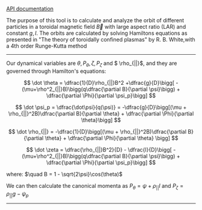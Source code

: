 [API documentation](https://plasmaphy.github.io/guiding-center-motion/generated/gcmotion.html#module-gcmotion)

The purpose of this tool is to calculate and analyze the orbit of different particles in a toroidal magnetic field $\vec B$ with large aspect ratio (LAR) and constant $g,I$. The orbits are calculated by solving Hamiltons equations as presented in "The theory of toroidally confined plasmas" by R. B. White,with a 4th order Runge-Kutta method

---

Our dynamical variables are  $\theta, P_\theta, \zeta, P_\zeta$ and $ \rho_{||}$, and they are governed through Hamilton's equations:

$$
\dot \theta = \dfrac{1}{D}\rho_{||}B^2 +\dfrac{g}{D}\bigg[ -(\mu+\rho^2_{||}B)\bigg(q\dfrac{\partial B}{\partial \psi}\bigg) + \dfrac{\partial \Phi}{\partial \psi_p}\bigg]
$$

$$
\dot \psi_p = \dfrac{\dot\psi}{q(\psi)} = -\dfrac{g}{D}\bigg[(\mu + \rho_{||}^2B)\dfrac{\partial B}{\partial \theta} + \dfrac{\partial \Phi}{\partial \theta}\bigg]
$$

$$
\dot \rho_{||} = -\dfrac{1}{D}\bigg[(\mu + \rho_{||}^2B)\dfrac{\partial B}{\partial \theta} + \dfrac{\partial \Phi}{\partial \theta} \bigg]
$$

$$
\dot \zeta = \dfrac{\rho_{||}B^2}{D} - \dfrac{I}{D}\bigg[ -(\mu+\rho^2_{||}B)\bigg(q\dfrac{\partial B}{\partial \psi}\bigg)  + \dfrac{\partial \Phi}{\partial \psi_p}\bigg]
$$

where:  $\quad B = 1 - \sqrt{2\psi}\cos(\theta)$

We can then calculate the canonical momenta as $P_\theta = \psi + \rho_{||}I$ and $P_\zeta = \rho_{||} g -\psi_p$

---

